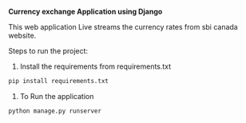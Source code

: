 **Currency exchange Application using Django**

This web application Live streams the currency rates from sbi canada website.

Steps to run the project: 

1. Install the requirements from requirements.txt

```python
pip install requirements.txt
```

1. To Run the application

```python
python manage.py runserver
```
